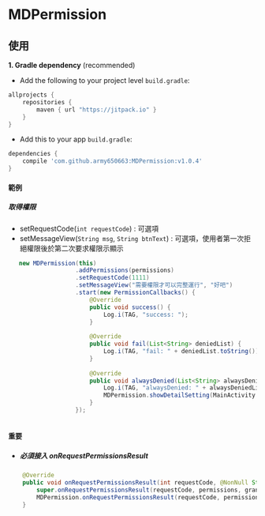 # MDPermission
## 使用
**1. Gradle dependency** (recommended)

  -  Add the following to your project level `build.gradle`:
	 
``` gradle
allprojects {
    repositories {
        maven { url "https://jitpack.io" }
    }
}
```
  -  Add this to your app `build.gradle`:
	 
``` gradle
dependencies {
    compile 'com.github.army650663:MDPermission:v1.0.4'
}
```

#### 範例
##### 取得權限
* setRequestCode(`int requestCode`) : 可選項
* setMessageView(`String msg`, `String btnText`) : 可選項，使用者第一次拒絕權限後於第二次要求權限示顯示

 ``` java
    new MDPermission(this)
                    .addPermissions(permissions)
                    .setRequestCode(1111)
                    .setMessageView("需要權限才可以完整運行", "好吧")
                    .start(new PermissionCallbacks() {
                        @Override
                        public void success() {
                            Log.i(TAG, "success: ");
                        }
    
                        @Override
                        public void fail(List<String> deniedList) {
                            Log.i(TAG, "fail: " + deniedList.toString());
                        }
    
                        @Override
                        public void alwaysDenied(List<String> alwaysDeniedList) {
                            Log.i(TAG, "alwaysDenied: " + alwaysDeniedList.toString());
                            MDPermission.showDetailSetting(MainActivity.this);
                        }
                    });
    
 ``` 

#### 重要
* ##### 必須接入 onRequestPermissionsResult
 
 ``` java
     @Override
     public void onRequestPermissionsResult(int requestCode, @NonNull String[] permissions, @NonNull int[] grantResults) {
         super.onRequestPermissionsResult(requestCode, permissions, grantResults);
         MDPermission.onRequestPermissionsResult(requestCode, permissions, grantResults);
     }
 ```


